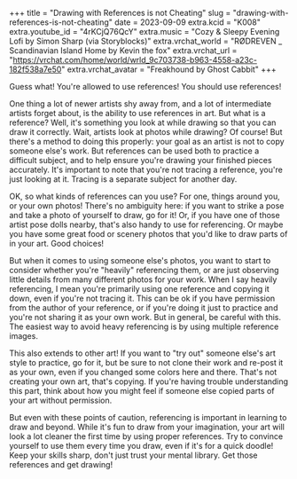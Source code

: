 +++
title = "Drawing with References is not Cheating"
slug = "drawing-with-references-is-not-cheating"
date = 2023-09-09
extra.kcid = "K008"
extra.youtube_id = "4rKCjQ76QcY"
extra.music = "Cozy & Sleepy Evening Lofi by Simon Sharp (via Storyblocks)"
extra.vrchat_world = "RØDREVEN _ Scandinavian Island Home by Kevin the fox"
extra.vrchat_url = "https://vrchat.com/home/world/wrld_9c703738-b963-4558-a23c-182f538a7e50"
extra.vrchat_avatar = "Freakhound by Ghost Cabbit"
+++

Guess what! You're allowed to use references! You should use references!

One thing a lot of newer artists shy away from, and a lot of intermediate artists forget about, is the ability to use references in art. But what is a reference? Well, it's something you look at while drawing so that you can draw it correctly.
Wait, artists look at photos while drawing? Of course! But there's a method to doing this properly: your goal as an artist is not to copy someone else's work. But references can be used both to practice a difficult subject, and to help ensure you're drawing your finished pieces accurately. It's important to note that you're not tracing a reference, you're just looking at it. Tracing is a separate subject for another day.

OK, so what kinds of references can you use?
For one, things around you, or your own photos! There's no ambiguity here: if you want to strike a pose and take a photo of yourself to draw, go for it! Or, if you have one of those artist pose dolls nearby, that's also handy to use for referencing. Or maybe you have some great food or scenery photos that you'd like to draw parts of in your art. Good choices!

But when it comes to using someone else's photos, you want to start to consider whether you're "heavily" referencing them, or are just observing little details from many different photos for your work. When I say heavily referencing, I mean you're primarily using one reference and copying it down, even if you're not tracing it. This can be ok if you have permission from the author of your reference, or if you're doing it just to practice and you're not sharing it as your own work. But in general, be careful with this. The easiest way to avoid heavy referencing is by using multiple reference images.

This also extends to other art! If you want to "try out" someone else's art style to practice, go for it, but be sure to not clone their work and re-post it as your own, even if you changed some colors here and there. That's not creating your own art, that's copying. If you're having trouble understanding this part, think about how you might feel if someone else copied parts of your art without permission.

But even with these points of caution, referencing is important in learning to draw and beyond. While it's fun to draw from your imagination, your art will look a lot cleaner the first time by using proper references. Try to convince yourself to use them every time you draw, even if it's for a quick doodle!
Keep your skills sharp, don't just trust your mental library. Get those references and get drawing!
